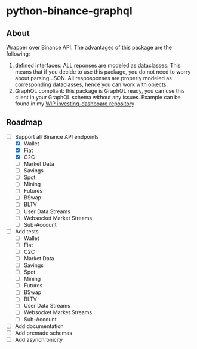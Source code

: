 # python-binance-graphql

## About
Wrapper over Binance API. The advantages of this package are the following:
1) defined interfaces: ALL reponses are modeled as dataclasses. This means that if you decide to use this package, you do not need to worry about parsing JSON. All resposponses are properly modeled as corresponding dataclasses, hence you can work with objects.
2) GraphQL compliant: this package is GraphQL ready, you can use this client in your GraphQL schema without any issues. Example can be found in my [WiP investing-dashboard repository](https://github.com/michal-cech/investing-dashboard)

## Roadmap
- [ ] Support all Binance API endpoints
  - [x] Wallet
  - [x] Fiat
  - [x] C2C 
  - [ ] Market Data
  - [ ] Savings
  - [ ] Spot
  - [ ] Mining
  - [ ] Futures
  - [ ] BSwap
  - [ ] BLTV
  - [ ] User Data Streams
  - [ ] Websocket Market Streams
  - [ ] Sub-Account 
- [ ] Add tests
  - [ ] Wallet
  - [ ] Fiat
  - [ ] C2C 
  - [ ] Market Data
  - [ ] Savings
  - [ ] Spot
  - [ ] Mining
  - [ ] Futures
  - [ ] BSwap
  - [ ] BLTV
  - [ ] User Data Streams
  - [ ] Websocket Market Streams
  - [ ] Sub-Account 
- [ ] Add documentation
- [ ] Add premade schemas
- [ ] Add asynchronicity
